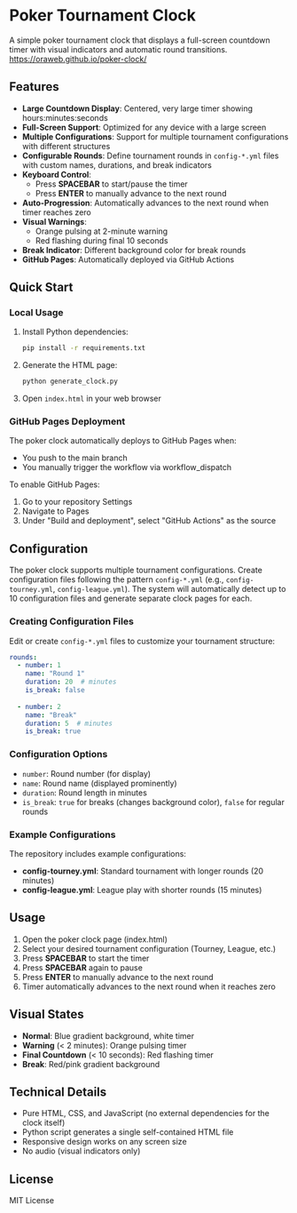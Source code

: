 # Poker Tournament Clock

A simple poker tournament clock that displays a full-screen countdown timer with visual indicators and automatic round transitions.
https://oraweb.github.io/poker-clock/

## Features

- **Large Countdown Display**: Centered, very large timer showing hours:minutes:seconds
- **Full-Screen Support**: Optimized for any device with a large screen
- **Multiple Configurations**: Support for multiple tournament configurations with different structures
- **Configurable Rounds**: Define tournament rounds in `config-*.yml` files with custom names, durations, and break indicators
- **Keyboard Control**: 
  - Press **SPACEBAR** to start/pause the timer
  - Press **ENTER** to manually advance to the next round
- **Auto-Progression**: Automatically advances to the next round when timer reaches zero
- **Visual Warnings**: 
  - Orange pulsing at 2-minute warning
  - Red flashing during final 10 seconds
- **Break Indicator**: Different background color for break rounds
- **GitHub Pages**: Automatically deployed via GitHub Actions

## Quick Start

### Local Usage

1. Install Python dependencies:
   ```bash
   pip install -r requirements.txt
   ```

2. Generate the HTML page:
   ```bash
   python generate_clock.py
   ```

3. Open `index.html` in your web browser

### GitHub Pages Deployment

The poker clock automatically deploys to GitHub Pages when:
- You push to the main branch
- You manually trigger the workflow via workflow_dispatch

To enable GitHub Pages:
1. Go to your repository Settings
2. Navigate to Pages
3. Under "Build and deployment", select "GitHub Actions" as the source

## Configuration

The poker clock supports multiple tournament configurations. Create configuration files following the pattern `config-*.yml` (e.g., `config-tourney.yml`, `config-league.yml`). The system will automatically detect up to 10 configuration files and generate separate clock pages for each.

### Creating Configuration Files

Edit or create `config-*.yml` files to customize your tournament structure:

```yaml
rounds:
  - number: 1
    name: "Round 1"
    duration: 20  # minutes
    is_break: false
  
  - number: 2
    name: "Break"
    duration: 5  # minutes
    is_break: true
```

### Configuration Options

- `number`: Round number (for display)
- `name`: Round name (displayed prominently)
- `duration`: Round length in minutes
- `is_break`: `true` for breaks (changes background color), `false` for regular rounds

### Example Configurations

The repository includes example configurations:
- **config-tourney.yml**: Standard tournament with longer rounds (20 minutes)
- **config-league.yml**: League play with shorter rounds (15 minutes)

## Usage

1. Open the poker clock page (index.html)
2. Select your desired tournament configuration (Tourney, League, etc.)
3. Press **SPACEBAR** to start the timer
4. Press **SPACEBAR** again to pause
5. Press **ENTER** to manually advance to the next round
6. Timer automatically advances to the next round when it reaches zero

## Visual States

- **Normal**: Blue gradient background, white timer
- **Warning** (< 2 minutes): Orange pulsing timer
- **Final Countdown** (< 10 seconds): Red flashing timer
- **Break**: Red/pink gradient background

## Technical Details

- Pure HTML, CSS, and JavaScript (no external dependencies for the clock itself)
- Python script generates a single self-contained HTML file
- Responsive design works on any screen size
- No audio (visual indicators only)

## License

MIT License

